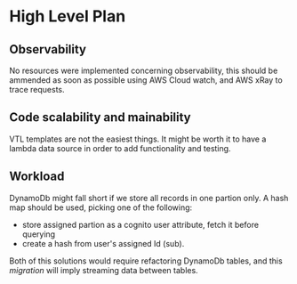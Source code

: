 # High Level Plan

## Observability

No resources were implemented concerning observability, this should be ammended as soon as possible using AWS Cloud watch, and AWS xRay to trace requests.

## Code scalability and mainability

VTL templates are not the easiest things. It might be worth it to have a lambda data source in order to add functionality and testing.

## Workload

DynamoDb might fall short if we store all records in one partion only. A hash map should be used, picking one of the following:
 - store assigned partion as a cognito user attribute, fetch it before querying
 - create a hash from user's assigned Id (sub).

Both of this solutions would require refactoring DynamoDb tables, and this _migration_ will imply streaming data between tables.